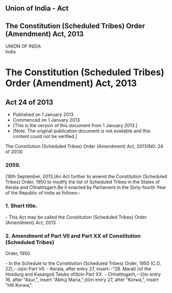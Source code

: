 ## Union of India - Act

## The Constitution (Scheduled Tribes) Order (Amendment) Act, 2013

UNION OF INDIA  
India

# The Constitution (Scheduled Tribes) Order (Amendment) Act, 2013

## Act 24 of 2013

  * Published on 1 January 2013 
  * Commenced on 1 January 2013 
  * [This is the version of this document from 1 January 2013.] 
  * [Note: The original publication document is not available and this content could not be verified.] 

The Constitution (Scheduled Tribes) Order (Amendment) Act, 2013(NO. 24 of
2013)

### 2059.

[18th September, 2013.]An Act further to amend the Constitution (Scheduled
Tribes) Order, 1950 to modify the list of Scheduled Tribes in the States of
Kerala and Chhattisgarh.Be it enacted by Parliament in the Sixty-fourth Year
of the Republic of India as follows:-

### 1. Short title.

\- This Act may be called the Constitution (Scheduled Tribes) Order
(Amendment) Act, 2013.

### 2. Amendment of Part VII and Part XX of Constitution (Scheduled Tribes)
Order, 1950.

\- In the Schedule to the Constitution (Scheduled Tribes) Order, 1950 (C.O.
22),--(a)in Part VII. - Kerala, after entry 27, insert--"28. Marati (of the
Hosdurg and Kasargod Taluks of(b)in Part XX. - Chhattisgarh,--(i)in entry 16,
after "Asur,", insert "Abhuj Maria,";(ii)in entry 27, after "Korwa,", insert
"Hill Korwa,".

